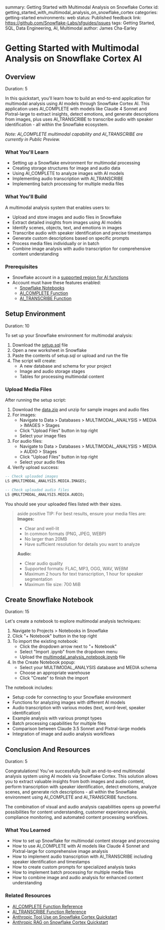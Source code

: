 summary: Getting Started with Multimodal Analysis on Snowflake Cortex
id: getting_started_with_multimodal_analysis_on_snowflake_cortex
categories: getting-started
environments: web
status: Published
feedback link: https://github.com/Snowflake-Labs/sfguides/issues
tags: Getting Started, SQL, Data Engineering, AI, Multimodal
author: James Cha-Earley

# Getting Started with Multimodal Analysis on Snowflake Cortex AI
<!-- ------------------------ -->
## Overview

Duration: 5

In this quickstart, you'll learn how to build an end-to-end application for multimodal analysis using AI models through Snowflake Cortex AI. This application uses AI_COMPLETE with models like Claude 4 Sonnet and Pixtral-large to extract insights, detect emotions, and generate descriptions from images, plus uses AI_TRANSCRIBE to transcribe audio with speaker identification - all within the Snowflake ecosystem.

*Note: AI_COMPLETE multimodal capability and AI_TRANSCRIBE are currently in Public Preview.*

### What You'll Learn
- Setting up a Snowflake environment for multimodal processing
- Creating storage structures for image and audio data
- Using AI_COMPLETE to analyze images with AI models
- Implementing audio transcription with AI_TRANSCRIBE
- Implementing batch processing for multiple media files

### What You'll Build
A multimodal analysis system that enables users to:
- Upload and store images and audio files in Snowflake
- Extract detailed insights from images using AI models
- Identify scenes, objects, text, and emotions in images
- Transcribe audio with speaker identification and precise timestamps
- Generate custom descriptions based on specific prompts
- Process media files individually or in batch
- Combine image analysis with audio transcription for comprehensive content understanding

### Prerequisites
- Snowflake account in a [supported region for AI functions](https://docs.snowflake.com/en/user-guide/snowflake-cortex/llm-functions#label-cortex-llm-availability)
- Account must have these features enabled:
  - [Snowflake Notebooks](https://docs.snowflake.com/en/user-guide/ui-snowsight/notebooks)
  - [AI_COMPLETE Function](https://docs.snowflake.com/en/sql-reference/functions/ai_complete)
  - [AI_TRANSCRIBE Function](https://docs.snowflake.com/en/sql-reference/functions/ai-transcribe)

<!-- ------------------------ -->
## Setup Environment

Duration: 10

To set up your Snowflake environment for multimodal analysis:

1. Download the [setup.sql](https://github.com/Snowflake-Labs/sfguide-getting-started-with-multimodal-analysis-with-anthropic-snowflake-cortex/blob/main/setup.sql) file
2. Open a new worksheet in Snowflake
3. Paste the contents of setup.sql or upload and run the file
4. The script will create:
   - A new database and schema for your project
   - Image and audio storage stages
   - Tables for processing multimodal content

### Upload Media Files

After running the setup script:

1. Download the [data.zip](https://github.com/Snowflake-Labs/sfguide-getting-started-with-multimodal-analysis-with-anthropic-snowflake-cortex/blob/main/data/data.zip) and unzip for sample images and audio files
2. For images:
   - Navigate to Data > Databases > MULTIMODAL_ANALYSIS > MEDIA > IMAGES > Stages
   - Click "Upload Files" button in top right
   - Select your image files
3. For audio files:
   - Navigate to Data > Databases > MULTIMODAL_ANALYSIS > MEDIA > AUDIO > Stages
   - Click "Upload Files" button in top right
   - Select your audio files
4. Verify upload success:

```sql
-- Check uploaded images
LS @MULTIMODAL_ANALYSIS.MEDIA.IMAGES;

-- Check uploaded audio files
LS @MULTIMODAL_ANALYSIS.MEDIA.AUDIO;
```

You should see your uploaded files listed with their sizes.

> aside positive
> TIP: For best results, ensure your media files are:
> **Images:**
> - Clear and well-lit
> - In common formats (PNG, JPEG, WEBP)
> - No larger than 20MB
> - Have sufficient resolution for details you want to analyze
> 
> **Audio:**
> - Clear audio quality
> - Supported formats: FLAC, MP3, OGG, WAV, WEBM
> - Maximum 2 hours for text transcription, 1 hour for speaker segmentation
> - Maximum file size: 700 MiB

<!-- ------------------------ -->
## Create Snowflake Notebook

Duration: 15

Let's create a notebook to explore multimodal analysis techniques:

1. Navigate to Projects > Notebooks in Snowflake
2. Click "+ Notebook" button in the top right
3. To import the existing notebook:
   * Click the dropdown arrow next to "+ Notebook" 
   * Select "Import .ipynb" from the dropdown menu
   * Upload the [multimodal_analysis_notebook.ipynb](https://github.com/Snowflake-Labs/sfguide-getting-started-with-multimodal-analysis-with-anthropic-snowflake-cortex/blob/main/multimodal_analysis_notebook.ipynb) file
4. In the Create Notebook popup:
   * Select your MULTIMODAL_ANALYSIS database and MEDIA schema
   * Choose an appropriate warehouse
   * Click "Create" to finish the import

The notebook includes:
- Setup code for connecting to your Snowflake environment
- Functions for analyzing images with different AI models
- Audio transcription with various modes (text, word-level, speaker identification)
- Example analysis with various prompt types
- Batch processing capabilities for multiple files
- Comparison between Claude 3.5 Sonnet and Pixtral-large models
- Integration of image and audio analysis workflows

<!-- ------------------------ -->
## Conclusion And Resources

Duration: 5

Congratulations! You've successfully built an end-to-end multimodal analysis system using AI models via Snowflake Cortex. This solution allows you to extract valuable insights from both images and audio content, perform transcription with speaker identification, detect emotions, analyze scenes, and generate rich descriptions - all within the Snowflake environment using AI_COMPLETE and AI_TRANSCRIBE functions.

The combination of visual and audio analysis capabilities opens up powerful possibilities for content understanding, customer experience analysis, compliance monitoring, and automated content processing workflows.

### What You Learned
- How to set up Snowflake for multimodal content storage and processing
- How to use AI_COMPLETE with AI models like Claude 4 Sonnet and Pixtral-large for comprehensive image analysis
- How to implement audio transcription with AI_TRANSCRIBE including speaker identification and timestamps
- How to create custom prompts for specialized analysis tasks
- How to implement batch processing for multiple media files
- How to combine image and audio analysis for enhanced content understanding

### Related Resources
- [AI_COMPLETE Function Reference](https://docs.snowflake.com/en/sql-reference/functions/ai_complete)
- [AI_TRANSCRIBE Function Reference](https://docs.snowflake.com/en/sql-reference/functions/ai-transcribe)
- [Anthropic Tool Use on Snowflake Cortex Quickstart](https://quickstarts.snowflake.com/guide/getting-started-with-tool-use-on-cortex-and-anthropic-claude/index.html?index=..%2F..index#0)
- [Anthropic RAG on Snowflake Cortex Quickstart](https://quickstarts.snowflake.com/guide/getting_started_with_anthropic_on_snowflake_cortex/index.html?index=..%2F..index#0)